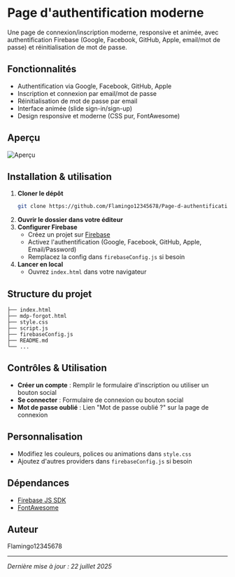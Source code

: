
# Page d'authentification moderne

Une page de connexion/inscription moderne, responsive et animée, avec authentification Firebase (Google, Facebook, GitHub, Apple, email/mot de passe) et réinitialisation de mot de passe.

## Fonctionnalités

- Authentification via Google, Facebook, GitHub, Apple
- Inscription et connexion par email/mot de passe
- Réinitialisation de mot de passe par email
- Interface animée (slide sign-in/sign-up)
- Design responsive et moderne (CSS pur, FontAwesome)

## Aperçu

![Aperçu](screenshot.png)

## Installation & utilisation

1. **Cloner le dépôt**
	```bash
	git clone https://github.com/Flamingo12345678/Page-d-authentification.git
	```
2. **Ouvrir le dossier dans votre éditeur**
3. **Configurer Firebase**
	- Créez un projet sur [Firebase](https://firebase.google.com/)
	- Activez l'authentification (Google, Facebook, GitHub, Apple, Email/Password)
	- Remplacez la config dans `firebaseConfig.js` si besoin
4. **Lancer en local**
	- Ouvrez `index.html` dans votre navigateur

## Structure du projet

```
├── index.html
├── mdp-forgot.html
├── style.css
├── script.js
├── firebaseConfig.js
├── README.md
└── ...
```

## Contrôles & Utilisation

- **Créer un compte** : Remplir le formulaire d'inscription ou utiliser un bouton social
- **Se connecter** : Formulaire de connexion ou bouton social
- **Mot de passe oublié** : Lien "Mot de passe oublié ?" sur la page de connexion

## Personnalisation

- Modifiez les couleurs, polices ou animations dans `style.css`
- Ajoutez d'autres providers dans `firebaseConfig.js` si besoin

## Dépendances

- [Firebase JS SDK](https://firebase.google.com/docs/web/setup)
- [FontAwesome](https://fontawesome.com/)

## Auteur

Flamingo12345678

---
*Dernière mise à jour : 22 juillet 2025*
